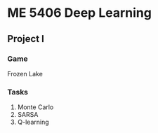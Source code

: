# ME 5406 Deep Learning

## Project I

### Game

Frozen Lake

### Tasks

1. Monte Carlo
2. SARSA
3. Q-learning

